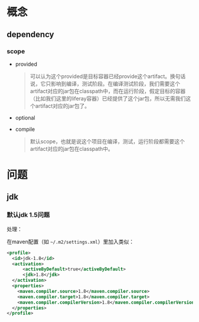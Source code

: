 # 概念



## dependency

### scope

* provided

  > 可以认为这个provided是目标容器已经provide这个artifact。换句话说，它只影响到编译，测试阶段。在编译测试阶段，我们需要这个artifact对应的jar包在classpath中，而在运行阶段，假定目标的容器（比如我们这里的liferay容器）已经提供了这个jar包，所以无需我们这个artifact对应的jar包了。

* optional

* compile

  > 默认scope，也就是说这个项目在编译，测试，运行阶段都需要这个artifact对应的jar包在classpath中。






# 问题



## jdk

### 默认jdk 1.5问题



处理：

在maven配置（如 `~/.m2/settings.xml`）里加入类似：

```xml
<profile>
  <id>jdk-1.8</id>
  <activation>
      <activeByDefault>true</activeByDefault>
      <jdk>1.8</jdk>
  </activation>
  <properties>
    <maven.compiler.source>1.8</maven.compiler.source>
    <maven.compiler.target>1.8</maven.compiler.target>
    <maven.compiler.compilerVersion>1.8</maven.compiler.compilerVersion>
  </properties>
</profile>
```































